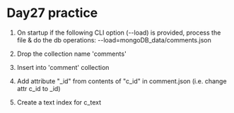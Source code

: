 Day27 practice
==============
1. On startup if the following CLI option (--load) is provided, process the file & do the db operations:
--load=mongoDB_data/comments.json

2. Drop the collection name 'comments'

3. Insert into 'comment' collection

4. Add attribute "_id" from contents of "c_id" in comment.json (i.e. change attr c_id to _id)

5. Create a text index for c_text